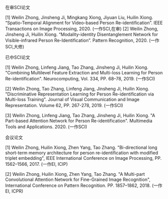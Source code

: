 在审SCI论文

[1] Weilin Zhong, Jinsheng Ji, Mingkang Xiong, Jiyuan Liu, Huilin Xiong. “Spatio-Temporal Alignment for Video-based Person Re-identification”. IEEE Transactions on Image Processing, 2020. (一作SCI,在审)
[2] Weilin Zhong, Jinsheng Ji, Huilin Xiong. “Modality-identity Disentanglement Network for Visible-infrared Person Re-Identification”. Pattern Recognition, 2020. (一作SCI,大修)

已中SCI论文

[1] Weilin Zhong, Linfeng Jiang, Tao Zhang, Jinsheng Ji, Huilin Xiong. "Combining Multilevel Feature Extraction and Multi-loss Learning for Person Re-identification". Neurocomputing, Vol. 334, PP. 68–78, 2019. (一作SCI)

[2] Weilin Zhong, Tao Zhang, Linfeng Jiang, Jinsheng Ji, Huilin Xiong. "Discriminative Representation Learning for Person Re-identification via Multi-loss Training". Journal of Visual Communication and Image Representation. Volume 62, PP. 267-278, 2019. (一作SCI)

[3] Weilin Zhong, Linfeng Jiang, Tao Zhang, Jinsheng Ji, Huilin Xiong. "A Part-based Attention Network for Person Re-identification". Multimedia Tools and Applications. 2020. (一作SCI)



会议论文

[1] Weilin Zhong, Huilin Xiong, Zhen Yang, Tao Zhang. "Bi-directional long short-term memory architecture for person re-identification with modified triplet embedding", IEEE International Conference on Image Processing, PP. 1562–1566, 2017. (一作EI, ICIP)

[2] Weilin Zhong, Huilin Xiong, Zhen Yang, Tao Zhang. "A Multi-part Convolutional Attention Network for Fine-Grained Image Recognition", International Conference on Pattern Recognition. PP. 1857–1862, 2018. (一作EI, ICPR)
